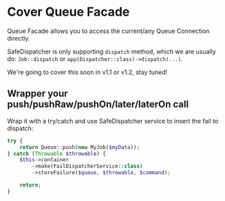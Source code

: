 # Cover Queue Facade

Queue Facade allows you to access the current/any Queue Connection directly.

SafeDispatcher is only supporting `dispatch` method, which we are usually do: `Job::dispatch` or `app(Dispatcher::class)->dispatch(...)`.

We're going to cover this soon in v1.1 or v1.2, stay tuned!

## Wrapper your push/pushRaw/pushOn/later/laterOn call

Wrap it with a try/catch and use SafeDispatcher service to insert the fail to dispatch:

```php
try {
    return Queue::push(new MyJob($myData));
} catch (Throwable $throwable) {
    $this->container
        ->make(FailDispatcherService::class)
        ->storeFailure($queue, $throwable, $command);

    return;
}
```
